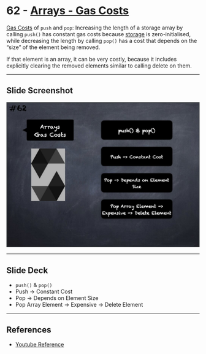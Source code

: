 # 62 - [Arrays - Gas Costs](Arrays%20-%20Gas%20Costs.md)
[Gas Costs](../1.%20Ethereum101/Gas%20Costs.md) of `push` and `pop`: Increasing the length of a storage array by calling `push()` has constant gas costs because [storage](../1.%20Ethereum101/Storage.md) is zero-initialised, while decreasing the length by calling `pop()` has a cost that depends on the “size” of the element being removed. 

If that element is an array, it can be very costly, because it includes explicitly clearing the removed elements similar to calling delete on them.

___
## Slide Screenshot
![062.jpg](../../images/2.%20Solidity%20101/062.jpg)
___
## Slide Deck
- `push()` & `pop()`
- Push -> Constant Cost
- Pop -> Depends on Element Size
- Pop Array Element -> Expensive -> Delete Element
___
## References
- [Youtube Reference](https://youtu.be/WgU7KKKomMk?t=69)



